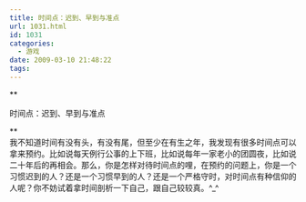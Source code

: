 ```yaml
---
title: 时间点：迟到、早到与准点
url: 1031.html
id: 1031
categories:
  - 游戏
date: 2009-03-10 21:48:22
tags:
---
```


**

时间点：迟到、早到与准点

**  
我不知道时间有没有头，有没有尾，但至少在有生之年，我发现有很多时间点可以拿来预约。比如说每天例行公事的上下班，比如说每年一家老小的团圆夜，比如说二十年后的再相会。那么，你是怎样对待时间点的哩，在预约的问题上，你是一个习惯迟到的人？还是一个习惯早到的人？还是一个严格守时，对时间点有种信仰的人呢？你不妨试着拿时间剖析一下自己，跟自己较较真。^_^